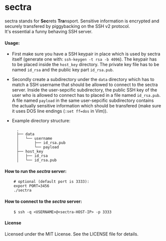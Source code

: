 sectra
==========

sectra stands for **Sec**rets **Tra**nsport. Sensitive information is encrypted and securely transfered by piggybacking on the SSH v2 protocol.  
It's essential a funny behaving SSH server.

#### Usage:

- First make sure you have a SSH keypair in place which is used by sectra itself (generate one with: `ssh-keygen -t rsa -b 4096`). The keypair has to be placed inside the `host_key` directory. The private key file has to be named `id_rsa` and the public key part `id_rsa.pub`.

- Secondly create a subdirectory under the `data` directory which has to match a SSH username that should be allowed to connect to the sectra server. Inside the user-sepcific subdirectory, the public SSH key of the user who is allowed to connect has to placed in a file named `id_rsa.pub`.  
A file named `payload` in the same user-sepcific subdirectory contains the actually sensitive information which should be transfered (make sure it uses DOS line endings (`:set ff=dos` in Vim)).

- Example directory structure:
	 
        .
        ├── data
        │   └── username
        │       ├── id_rsa.pub
        │       └── payload
        ├── host_key
        │   ├── id_rsa
        │   └── id_rsa.pub

#### How to run the _sectra_ server:

    	# optional (default port is 3333):
    	export PORT=3456
    	./sectra

#### How to connect to the _sectra_ server:

        $ ssh -q <USERNAME>@<sectra-HOST-IP> -p 3333

#### License

Licensed under the MIT License. See the LICENSE file for details.

